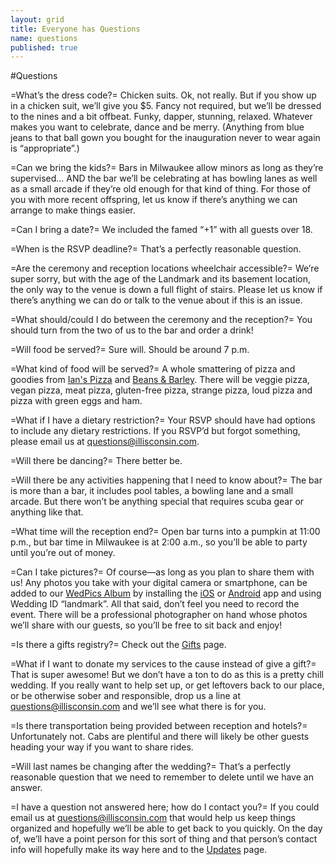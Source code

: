 ```yaml
---
layout: grid
title: Everyone has Questions
name: questions
published: true
---
```


#Questions

=What’s the dress code?=
    Chicken suits. Ok, not really. But if you show up in a chicken suit, we’ll
    give you $5. Fancy not required, but we’ll be dressed to the nines and a bit
    offbeat. Funky, dapper, stunning, relaxed. Whatever makes you want to
    celebrate, dance and be merry. (Anything from blue jeans to that ball gown
    you bought for the inauguration never to wear again is “appropriate”.)

=Can we bring the kids?=
    Bars in Milwaukee allow minors as long as they’re supervised… AND the bar
    we’ll be celebrating at has bowling lanes as well as a small arcade if
    they’re old enough for that kind of thing. For those of you with more recent
    offspring, let us know if there’s anything we can arrange to make things
    easier.

=Can I bring a date?=
    We included the famed “+1” with all guests over 18. 

=When is the RSVP deadline?=
    That’s a perfectly reasonable question. 

=Are the ceremony and reception locations wheelchair accessible?=
    We’re super sorry, but with the age of the Landmark and its basement
    location, the only way to the venue is down a full flight of stairs. Please
    let us know if there’s anything we can do or talk to the venue about if
    this is an issue.

=What should/could I do between the ceremony and the reception?=
    You should turn from the two of us to the bar and order a drink!

=Will food be served?=
    Sure will. Should be around 7 p.m.

=What kind of food will be served?=
    A whole smattering of pizza and goodies from
    [Ian's Pizza](http://ianspizza.com/) and
    [Beans & Barley](http://beansandbarley.com/). There will be veggie pizza,
    vegan pizza, meat pizza, gluten-free pizza, strange pizza, loud pizza and
    pizza with green eggs and ham.

=What if I have a dietary restriction?=
    Your RSVP should have had options to include any dietary restrictions. If
    you RSVP’d but forgot something, please email us at
    [questions@illisconsin.com](mailto:questions@illisconsin.com).

=Will there be dancing?=
    There better be.

=Will there be any activities happening that I need to know about?=
    The bar is more than a bar, it includes pool tables, a bowling lane and a
    small arcade. But there won’t be anything special that requires scuba gear
    or anything like that.

=What time will the reception end?=
    Open bar turns into a pumpkin at 11:00 p.m., but bar time in Milwaukee is at
    2:00 a.m., so you’ll be able to party until you’re out of money.

=Can I take pictures?=
    Of course&mdash;as long as you plan to share them with us! Any photos you
    take with your digital camera or smartphone, can be added to our
    [WedPics Album](https://www.wedpics.com/wedding/MjQyMzE2/album) by
    installing the [iOS](https://itunes.apple.com/us/app/wedpics-wedding-photo-app/id549402355?mt=8)
    or [Android](https://play.google.com/store/apps/details?id=com.dejami.WedPics)
    app and using Wedding ID “landmark”. All that said, don’t feel you need to
    record the event. There will be a professional photographer on hand whose
    photos we’ll share with our guests, so you’ll be free to sit back and enjoy!

=Is there a gifts registry?=
    Check out the [Gifts](/gifts/) page.

=What if I want to donate my services to the cause instead of give a gift?=
  	That is super awesome! But we don’t have a ton to do as this is a pretty
    chill wedding. If you really want to help set up, or get leftovers back to
    our place, or be otherwise sober and responsible, drop us a line at
    [questions@illisconsin.com](mailto:questions@illisconsin.com) and we’ll see
    what there is for you.

=Is there transportation being provided between reception and hotels?=
    Unfortunately not. Cabs are plentiful and there will likely be other guests
    heading your way if you want to share rides.

=Will last names be changing after the wedding?=
    That’s a perfectly reasonable question that we need to remember to delete
    until we have an answer.

=I have a question not answered here; how do I contact you?=
    If you could email us at [questions@illisconsin.com](mailto:questions@illisconsin.com)
    that would help us keep things organized and hopefully we’ll be able to get
    back to you quickly. On the day of, we’ll have a point person for this sort
    of thing and that person’s contact info will hopefully make its way here and
    to the [Updates](/updates/) page.
